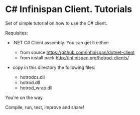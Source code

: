 # C# Infinispan Client. Tutorials

Set of simple tutorial on how to use the C# client.

Requisites:

- .NET C# Client assembly. You can get it either:
	- from source https://github.com/infinispan/dotnet-client
	- from install pack http://infinispan.org/hotrod-clients/

- copy in this directory the following files:
	- hotrodcs.dll
	- hotrod.dll
	- hotrod_wrap.dll

You're on the way.

Compile, run, test, improve and share!
